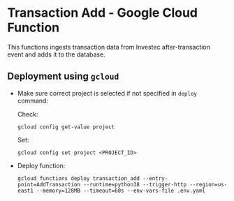 # Transaction Add -  Google Cloud Function
This functions ingests transaction data from Investec after-transaction event and adds it to the database.

## Deployment using `gcloud`
- Make sure correct project is selected if not specified in `deploy` command:

  Check:
  ```
  gcloud config get-value project
  ```

  Set:
  ```
  gcloud config set project <PROJECT_ID>
  ```

- Deploy function:
  ```
  gcloud functions deploy transaction_add --entry-point=AddTransaction --runtime=python38 --trigger-http --region=us-east1 --memory=128MB --timeout=60s --env-vars-file .env.yaml
  ```